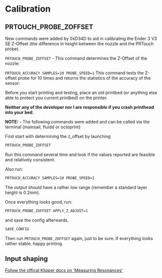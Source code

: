 # Calibration

## PRTOUCH_PROBE_ZOFFSET

New commands were added by 0xD34D to aid in calibrating the Ender 3 V3 SE Z-Offset (the difference in height between the nozzle and the PRTouch probe).

`PRTOUCH_PROBE_ZOFFSET` - This command determines the Z-Offset of the nozzle:

`PRTOUCH_ACCURACY SAMPLES=10 PROBE_SPEED=1` This command tests the Z-offset probe for 10 times and returns the statistics of the accuracy of the sensor:

Before you start printing and testing, place an old printbed (or anything else able to protect you current printbed) on the printer.

**Neither any of the developer nor I are responsible if you crash printhead into your bed.**

**NOTE:** - The following commands were added and can be called via the terminal (mainsail, fluidd or octoprint)

First start with determining the z_offset by launching

```txt
PRTOUCH_PROBE_ZOFFSET
```

Run this command several time and look if the values reported are feasible and relatively consistent.

Also run:

```txt
PRTOUCH_ACCURACY SAMPLES=10 PROBE_SPEED=1
```

The output should have a rather low range (remember a standard layer height is 0.2mm).

Once everything looks good, run:

```txt
PRTOUCH_PROBE_ZOFFSET APPLY_Z_ADJUST=1
```

 and save the config afterwards.

```txt
SAVE_CONFIG
```

Then run `PRTOUCH_PROBE_ZOFFSET` again, just to be sure. If everything looks rather stable, happy printing.

## Input shaping

[Follow the offical Klipper docs on 'Measuring Resonances'](https://github.com/Klipper3d/klipper/blob/master/docs/Measuring_Resonances.md)
